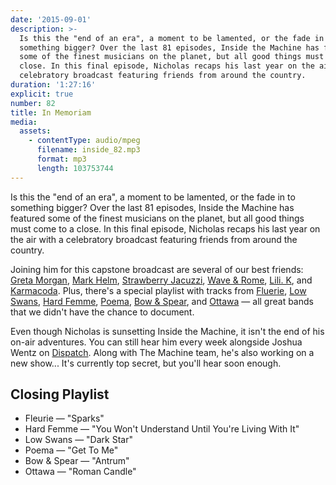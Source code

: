 ```yaml
---
date: '2015-09-01'
description: >-
  Is this the "end of an era", a moment to be lamented, or the fade in to
  something bigger? Over the last 81 episodes, Inside the Machine has featured
  some of the finest musicians on the planet, but all good things must come to a
  close. In this final episode, Nicholas recaps his last year on the air with a
  celebratory broadcast featuring friends from around the country.
duration: '1:27:16'
explicit: true
number: 82
title: In Memoriam
media:
  assets:
    - contentType: audio/mpeg
      filename: inside_82.mp3
      format: mp3
      length: 103753744
---
```

Is this the "end of an era", a moment to be lamented, or the fade in to something bigger? Over the last 81 episodes, Inside the Machine has featured some of the finest musicians on the planet, but all good things must come to a close. In this final episode, Nicholas recaps his last year on the air with a celebratory broadcast featuring friends from around the country.

Joining him for this capstone broadcast are several of our best friends: [Greta Morgan](/programs/inside-the-machine/75), [Mark Helm](/programs/inside-the-machine/80), [Strawberry Jacuzzi](/programs/inside-the-machine/78), [Wave & Rome](/programs/inside-the-machine/77), [Lili. K](/programs/inside-the-machine/63), and [Karmacoda](/programs/inside-the-machine/68). Plus, there's a special playlist with tracks from [Fluerie](http://www.fleuriemusic.com), [Low Swans](http://www.lowswans.com), [Hard Femme](https://hardfemme.bandcamp.com), [Poema](http://www.poemamusic.com), [Bow & Spear](https://bowandspear.bandcamp.com), and [Ottawa](http://listentoottawa.com) &mdash; all great bands that we didn't have the chance to document.

Even though Nicholas is sunsetting Inside the Machine, it isn't the end of his on-air adventures. You can still hear him every week alongside Joshua Wentz on [Dispatch](/programs/dispatch/). Along with The Machine team, he's also working on a new show... It's currently top secret, but you'll hear soon enough.

## Closing Playlist

* Fleurie &mdash; "Sparks"
* Hard Femme &mdash; "You Won't Understand Until You're Living With It"
* Low Swans &mdash; "Dark Star"
* Poema &mdash; "Get To Me"
* Bow & Spear &mdash; "Antrum"
* Ottawa &mdash; "Roman Candle"
